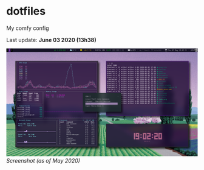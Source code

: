 # dotfiles
My comfy config

Last update: **June 03 2020 (13h38)**

![screenshot](https://github.com/arthurmassanes/dotfiles/blob/master/screenshots/sakura.png)
_Screenshot (as of May 2020)_
